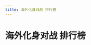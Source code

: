 ```yaml
---
title: 海外化身对战 排行榜
---
```


# 海外化身对战 排行榜

<script setup>
import VSORG from '../vue/views/ranking/VSORG.vue'
</script>

<VSORG />